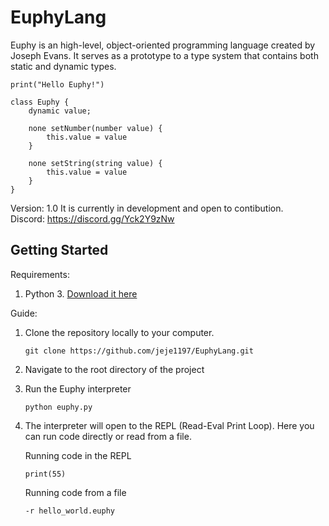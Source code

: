 # EuphyLang

Euphy is an high-level, object-oriented programming language created by Joseph Evans.
It serves as a prototype to a type system that contains both static and dynamic types.

```
print("Hello Euphy!")

class Euphy {
    dynamic value;

    none setNumber(number value) {
        this.value = value
    }

    none setString(string value) {
        this.value = value
    }
}

```

Version: 1.0
It is currently in development and open to contibution.
\
Discord: https://discord.gg/Yck2Y9zNw

## Getting Started

Requirements:
    
1) Python 3. [Download it here](https://www.python.org/downloads)

Guide:
1) Clone the repository locally to your computer.

   ```
   git clone https://github.com/jeje1197/EuphyLang.git
   ```
    
2) Navigate to the root directory of the project
3) Run the Euphy interpreter

   ```
   python euphy.py
   ```

4) The interpreter will open to the REPL (Read-Eval Print Loop). Here you can run code directly or read from a file.

   Running code in the REPL
   ```
   print(55)
   ```

   Running code from a file
   ```
   -r hello_world.euphy
   ```
